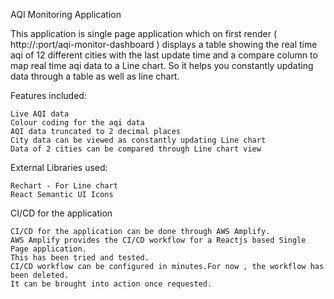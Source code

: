 AQI Monitoring Application

This application is single page application which on first render ( http://<hostname>:port/aqi-monitor-dashboard ) displays a table showing the real time aqi of 12 different cities with the last update time and a compare column to map real time aqi data to a Line chart. So it helps you constantly updating data through a table as well as line chart.
  
  Features included:
    
	Live AQI data
    Colour coding for the aqi data
    AQI data truncated to 2 decimal places
    City data can be viewed as constantly updating Line chart 
    Data of 2 cities can be compared through Line chart view
    
  External Libraries used:
  
    Rechart - For Line chart
    React Semantic UI Icons
  
  CI/CD for the application
    
	CI/CD for the application can be done through AWS Amplify.
	AWS Amplify provides the CI/CD workflow for a Reactjs based Single Page application. 
	This has been tried and tested. 
	CI/CD workflow can be configured in minutes.For now , the workflow has been deleted. 
	It can be brought into action once requested.
  
